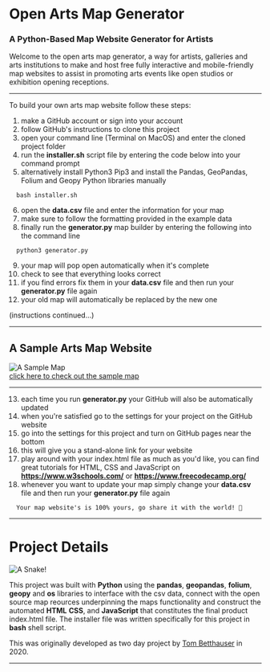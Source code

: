 # Open Arts Map Generator
### A Python-Based Map Website Generator for Artists

Welcome to the open arts map generator, a way for artists, galleries and arts institutions to make and host free fully interactive and mobile-friendly map websites to assist in promoting arts events like open studios or exhibition opening receptions.

***

To build your own arts map website follow these steps:
1. make a GitHub account or sign into your account
2. follow GitHub's instructions to clone this project
3. open your command line (Terminal on MacOS) and enter the cloned project folder
4. run the **installer.sh** script file by entering the code below into your command prompt
5. alternatively install Python3 Pip3 and install the Pandas, GeoPandas, Folium and Geopy Python libraries manually
```
  bash installer.sh
```
6. open the **data.csv** file and enter the information for your map
7. make sure to follow the formatting provided in the example data
8. finally run the **generator.py** map builder by entering the following into the command line
```
  python3 generator.py
```
9. your map will pop open automatically when it's complete
10. check to see that everything looks correct
11. if you find errors fix them in your **data.csv** file and then run your **generator.py** file again
12. your old map will automatically be replaced by the new one
  
  (instructions continued...)

***
## A Sample Arts Map Website  

![A Sample Map](image.png)  
[click here to check out the sample map](https://tombetthauser.github.io/python_map/index.html)
***  

13. each time you run **generator.py** your GitHub will also be automatically updated  
14. when you're satisfied go to the settings for your project on the GitHub website
15. go into the settings for this project and turn on GitHub pages near the bottom
16. this will give you a stand-alone link for your website
17. play around with your index.html file as much as you'd like, you can find great tutorials for HTML, CSS and JavaScript on **https://www.w3schools.com/** or **https://www.freecodecamp.org/**
18. whenever you want to update your map simply change your **data.csv** file and then run your **generator.py** file again  
```
  Your map website's is 100% yours, go share it with the world! 🎉
```  
***  
# Project Details

![A Snake!](https://lh3.googleusercontent.com/proxy/EHzZIFwQTHuOlRdYwMPM_8CK_nscGcgWDLXP0y_IoVX3MEkf4pAB0rAsncXK40Qa54jU1Xf8L6e3wJpQ6iff2hqE2i209wj9rxgJfd5vq5TS2Ip5lT0LwhSBy_tCCaktDi3uJj0b)  
  
This project was built with **Python** using the **pandas**, **geopandas**, **folium**, **geopy** and **os** libraries to interface with the csv data, connect with the open source map reources underpinning the maps functionality and construct the automated **HTML** **CSS**, and **JavaScript** that constitutes the final product index.html file. The installer file was written specifically for this project in **bash** shell script.

This was originally developed as two day project by [Tom Betthauser](http://www.tombetthauser.com/) in 2020.  

***
